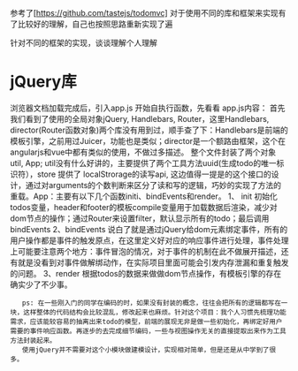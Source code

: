 参考了[https://github.com/tastejs/todomvc] 对于使用不同的库和框架来实现有了比较好的理解，自己也按照思路重新实现了遍

针对不同的框架的实现，谈谈理解个人理解

# jQuery库

 浏览器文档加载完成后，引入app.js 开始自执行函数，先看看 app.js内容：
        首先我们看到了使用的全局对象jQuery, Handlebars, Router，这里Handlebars, director(Router函数对象)两个库没有用到过，顺手查了下：Handlebars是前端的模板引擎，之前用过Juicer，功能也是类似；director是一个额路由框架，这个在angularjs和vue中都有类似的使用，不做过多描述。
        整个文件封装了两个对象util, App; util没有什么好讲的，主要提供了两个工具方法uuid(生成todo的唯一标识符），store 提供了 localStrorage的读写api, 这边值得一提是的这个接口的设计，通过对arguments的个数判断来区分了读和写的逻辑，巧妙的实现了方法的重载。App：主要有以下几个函数initi、bindEvents和render。
       1、 init
       初始化todos变量，header和footer的模板compile变量用于加载数据后渲染，减少对dom节点的操作；通过Router来设置filter，默认显示所有的todo；最后调用bindEvents
       2、bindEvents
      说白了就是通过jQuery给dom元素绑定事件，所有的用户操作都是事件的触发原点，在这里定义好对应的响应事件进行处理，事件处理上可能要注意两个地方：事件冒泡的情况，对于事件的机制在此不做展开描述，还有就是没看到对事件做解绑动作，在实际项目里面可能会引发内存泄漏和重复触发的问题。
       3、render
        根据todos的数据来做做dom节点操作，有模板引擎的存在确实少了不少事。

       ps: 在一些刚入门的同学在编码的时，如果没有封装的概念，往往会把所有的逻辑都写在一块，这样整体的代码结构会比较混乱，修改起来也麻烦。针对这个项目：我个人习惯先梳理功能需求，应该能较容易的抽离出来todo的模型，前端的展现无非是做一些初始化，再绑定好用户需要的事件响应函数。再逐步的去完成细节编码，一些与视图操作无关的直接提取出来作为工具方法封装起来。
       使用jQuery并不需要对这个小模块做建模设计，实现相对简单，但是还是从中学到了很多。


